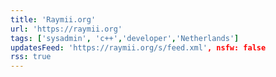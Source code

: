 ```yaml
---
title: 'Raymii.org'
url: 'https://raymii.org'
tags: ['sysadmin', 'c++','developer','Netherlands']
updatesFeed: 'https://raymii.org/s/feed.xml', nsfw: false
rss: true
---
```

